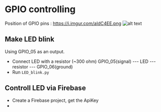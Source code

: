 # GPIO controlling
Position of GPIO pins : https://i.imgur.com/aIdC4EE.png
![alt text](https://i.imgur.com/aIdC4EE.png "GPIO")


## Make LED blink
Using GPIO_05 as an output.
- Connect LED with a resistor (~300 ohm)
GPIO_05(signal) --- LED --- resistor --- GPIO_06(ground)
- Run `LED_blink.py`

## Controll LED via Firebase
- Create a Firebase project, get the ApiKey
- 

